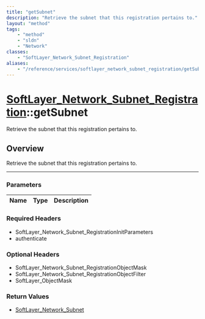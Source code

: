 ```yaml
---
title: "getSubnet"
description: "Retrieve the subnet that this registration pertains to."
layout: "method"
tags:
    - "method"
    - "sldn"
    - "Network"
classes:
    - "SoftLayer_Network_Subnet_Registration"
aliases:
    - "/reference/services/softlayer_network_subnet_registration/getSubnet"
---
```

# [SoftLayer_Network_Subnet_Registration](/reference/services/SoftLayer_Network_Subnet_Registration)::getSubnet

Retrieve the subnet that this registration pertains to.


## Overview 
Retrieve the subnet that this registration pertains to.

-----

### Parameters 
|Name | Type | Description |
| --- | --- | --- |


### Required Headers
* SoftLayer_Network_Subnet_RegistrationInitParameters
* authenticate


### Optional Headers
* SoftLayer_Network_Subnet_RegistrationObjectMask
* SoftLayer_Network_Subnet_RegistrationObjectFilter
* SoftLayer_ObjectMask

### Return Values
* <a href='/reference/datatypes/SoftLayer_Network_Subnet'>SoftLayer_Network_Subnet </a>




